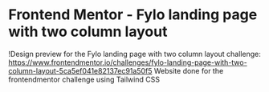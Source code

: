 # Frontend Mentor - Fylo landing page with two column layout

!Design preview for the Fylo landing page with two column layout challenge: 
https://www.frontendmentor.io/challenges/fylo-landing-page-with-two-column-layout-5ca5ef041e82137ec91a50f5
 Website done for the frontendmentor challenge using Tailwind CSS
